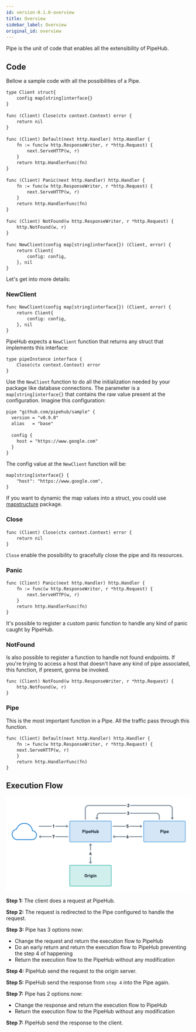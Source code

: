 ```yaml
---
id: version-0.1.0-overview
title: Overview
sidebar_label: Overview
original_id: overview
---
```


Pipe is the unit of code that enables all the extensibility of PipeHub.

## Code
Bellow a sample code with all the possibilities of a Pipe.

```golang
type Client struct{
    config map[string]interface{}
}

func (Client) Close(ctx context.Context) error {
    return nil
}

func (Client) Default(next http.Handler) http.Handler {
    fn := func(w http.ResponseWriter, r *http.Request) {
        next.ServeHTTP(w, r)
    }
    return http.HandlerFunc(fn)
}

func (Client) Panic(next http.Handler) http.Handler {
    fn := func(w http.ResponseWriter, r *http.Request) {
        next.ServeHTTP(w, r)
    }
    return http.HandlerFunc(fn)
}

func (Client) NotFound(w http.ResponseWriter, r *http.Request) {
    http.NotFound(w, r)
}

func NewClient(config map[string]interface{}) (Client, error) {
    return Client{
        config: config,
    }, nil
}
```

Let's get into more details:

### NewClient
```golang
func NewClient(config map[string]interface{}) (Client, error) {
    return Client{
        config: config,
    }, nil
}
```

PipeHub expects a `NewClient` function that returns any struct that implements this interface:

```golang
type pipeInstance interface {
    Close(ctx context.Context) error
}
```

Use the `NewClient` function to do all the initialization needed by your package like database connections. The parameter is a `map[string]interface{}` that contains the raw value present at the configuration. Imagine this configuration:

```
pipe "github.com/pipehub/sample" {
  version = "v0.9.0"
  alias   = "base"

  config {
    host = "https://www.google.com"
  }
}
```

The config value at the `NewClient` function will be:

```golang
map[string]interface{} {
    "host": "https://www.google.com",
}
```

If you want to dynamic the map values into a struct, you could use [mapstructure](https://github.com/mitchellh/mapstructure) package.

### Close
```golang
func (Client) Close(ctx context.Context) error {
    return nil
}
```

`Close` enable the possibility to gracefully close the pipe and its resources.

### Panic
```golang
func (Client) Panic(next http.Handler) http.Handler {
    fn := func(w http.ResponseWriter, r *http.Request) {
        next.ServeHTTP(w, r)
    }
    return http.HandlerFunc(fn)
}
```

It's possible to register a custom panic function to handle any kind of panic caught by PipeHub.

### NotFound
Is also possible to register a function to handle not found endpoints. If you're trying to access a host that doesn't have any kind of pipe associated, this function, if present, gonna be invoked.

```golang
func (Client) NotFound(w http.ResponseWriter, r *http.Request) {
    http.NotFound(w, r)
}
```

### Pipe
This is the most important function in a Pipe. All the traffic pass through this function.

```golang
func (Client) Default(next http.Handler) http.Handler {
    fn := func(w http.ResponseWriter, r *http.Request) {
    next.ServeHTTP(w, r)
    }
    return http.HandlerFunc(fn)
}
```

## Execution Flow
![Execution Flow](/docs/assets/execution-flow.png)

**Step 1:** The client does a request at PipeHub.

**Step 2:** The request is redirected to the Pipe configured to handle the request.

**Step 3:** Pipe has 3 options now:
  * Change the request and return the execution flow to PipeHub
  * Do an early return and return the execution flow to PipeHub preventing the step 4 of happening
  * Return the execution flow to the PipeHub without any modification

**Step 4:** PipeHub send the request to the origin server.

**Step 5:** PipeHub send the response from `step 4` into the Pipe again.

**Step 7:** Pipe has 2 options now:
  * Change the response and return the execution flow to PipeHub
  * Return the execution flow to the PipeHub without any modification

**Step 7:** PipeHub send the response to the client.